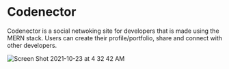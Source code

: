 # Codenector

Codenector is a social netwoking site for developers that is made using the MERN stack. Users can create their profile/portfolio, share and connect with other developers.

![Screen Shot 2021-10-23 at 4 32 42 AM](https://user-images.githubusercontent.com/67548363/138561713-ab4a3ce3-eda2-4b2c-80ad-a40507e457ef.jpeg)
